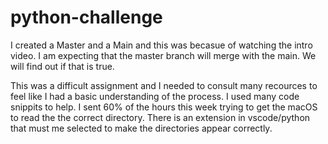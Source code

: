 # python-challenge
I created a Master and a Main and this was becasue of watching the intro video. I am expecting that the master branch will merge with the main.
We will find out if that is true.

This was a difficult assignment and I needed to consult many recources to feel like I had a basic understanding of the process. I used many code snippits to help. I sent 60% of the hours this week  trying to get the macOS to read the the correct directory. There is an extension in vscode/python that must me selected to make  the directories appear correctly. 


